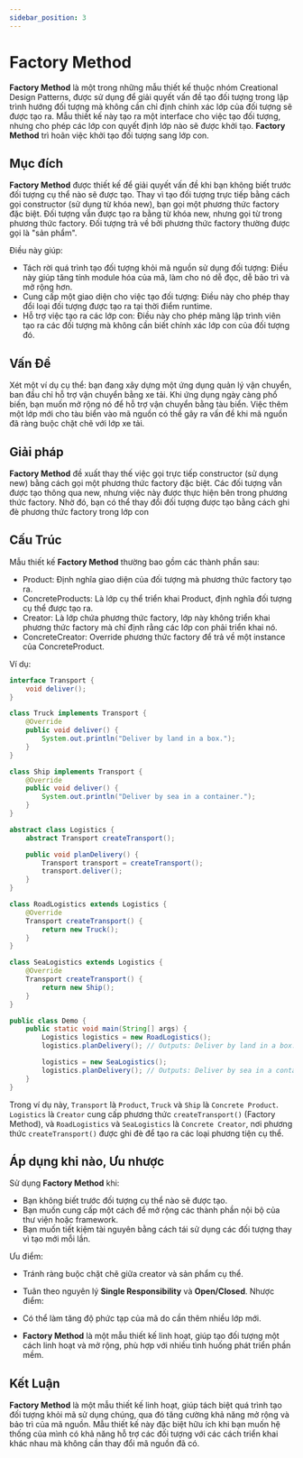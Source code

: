 ```yaml
---
sidebar_position: 3
---
```


# Factory Method

**Factory Method** là một trong những mẫu thiết kế thuộc nhóm Creational Design Patterns, được sử dụng để giải quyết vấn đề tạo đối tượng trong lập trình hướng đối tượng mà không cần chỉ định chính xác lớp của đối tượng sẽ được tạo ra. Mẫu thiết kế này tạo ra một interface cho việc tạo đối tượng, nhưng cho phép các lớp con quyết định lớp nào sẽ được khởi tạo. **Factory Method** trì hoãn việc khởi tạo đối tượng sang lớp con.

## Mục đích

**Factory Method** được thiết kế để giải quyết vấn đề khi bạn không biết trước đối tượng cụ thể nào sẽ được tạo. Thay vì tạo đối tượng trực tiếp bằng cách gọi constructor (sử dụng từ khóa new), bạn gọi một phương thức factory đặc biệt. Đối tượng vẫn được tạo ra bằng từ khóa new, nhưng gọi từ trong phương thức factory. Đối tượng trả về bởi phương thức factory thường được gọi là "sản phẩm".

Điều này giúp:

- Tách rời quá trình tạo đối tượng khỏi mã nguồn sử dụng đối tượng: Điều này giúp tăng tính module hóa của mã, làm cho nó dễ đọc, dễ bảo trì và mở rộng hơn.
- Cung cấp một giao diện cho việc tạo đối tượng: Điều này cho phép thay đổi loại đối tượng được tạo ra tại thời điểm runtime.
- Hỗ trợ việc tạo ra các lớp con: Điều này cho phép mãng lập trình viên tạo ra các đối tượng mà không cần biết chính xác lớp con của đối tượng đó.

## Vấn Đề

Xét một ví dụ cụ thể: bạn đang xây dựng một ứng dụng quản lý vận chuyển, ban đầu chỉ hỗ trợ vận chuyển bằng xe tải. Khi ứng dụng ngày càng phổ biến, bạn muốn mở rộng nó để hỗ trợ vận chuyển bằng tàu biển. Việc thêm một lớp mới cho tàu biển vào mã nguồn có thể gây ra vấn đề khi mã nguồn đã ràng buộc chặt chẽ với lớp xe tải.

## Giải pháp

**Factory Method** đề xuất thay thế việc gọi trực tiếp constructor (sử dụng new) bằng cách gọi một phương thức factory đặc biệt. Các đối tượng vẫn được tạo thông qua new, nhưng việc này được thực hiện bên trong phương thức factory. Nhờ đó, bạn có thể thay đổi đối tượng được tạo bằng cách ghi đè phương thức factory trong lớp con

## Cấu Trúc

Mẫu thiết kế **Factory Method** thường bao gồm các thành phần sau:

- Product: Định nghĩa giao diện của đối tượng mà phương thức factory tạo ra.
- ConcreteProducts: Là lớp cụ thể triển khai Product, định nghĩa đối tượng cụ thể được tạo ra.
- Creator: Là lớp chứa phương thức factory, lớp này không triển khai phương thức factory mà chỉ định rằng các lớp con phải triển khai nó.
- ConcreteCreator: Override phương thức factory để trả về một instance của ConcreteProduct.

Ví dụ:

```java
interface Transport {
    void deliver();
}

class Truck implements Transport {
    @Override
    public void deliver() {
        System.out.println("Deliver by land in a box.");
    }
}

class Ship implements Transport {
    @Override
    public void deliver() {
        System.out.println("Deliver by sea in a container.");
    }
}

abstract class Logistics {
    abstract Transport createTransport();

    public void planDelivery() {
        Transport transport = createTransport();
        transport.deliver();
    }
}

class RoadLogistics extends Logistics {
    @Override
    Transport createTransport() {
        return new Truck();
    }
}

class SeaLogistics extends Logistics {
    @Override
    Transport createTransport() {
        return new Ship();
    }
}

public class Demo {
    public static void main(String[] args) {
        Logistics logistics = new RoadLogistics();
        logistics.planDelivery(); // Outputs: Deliver by land in a box.

        logistics = new SeaLogistics();
        logistics.planDelivery(); // Outputs: Deliver by sea in a container.
    }
}
```

Trong ví dụ này, `Transport` là `Product`, `Truck` và `Ship` là `Concrete Product`. `Logistics` là `Creator` cung cấp phương thức `createTransport()` (Factory Method), và `RoadLogistics` và `SeaLogistics` là `Concrete Creator`, nơi phương thức `createTransport()` được ghi đè để tạo ra các loại phương tiện cụ thể.

## Áp dụng khi nào, Ưu nhược

Sử dụng **Factory Method** khi:

- Bạn không biết trước đối tượng cụ thể nào sẽ được tạo.
- Bạn muốn cung cấp một cách để mở rộng các thành phần nội bộ của thư viện hoặc framework.
- Bạn muốn tiết kiệm tài nguyên bằng cách tái sử dụng các đối tượng thay vì tạo mới mỗi lần.

Ưu điểm:

- Tránh ràng buộc chặt chẽ giữa creator và sản phẩm cụ thể.
- Tuân theo nguyên lý **Single Responsibility** và **Open/Closed**.
  Nhược điểm:

- Có thể làm tăng độ phức tạp của mã do cần thêm nhiều lớp mới.
- **Factory Method** là một mẫu thiết kế linh hoạt, giúp tạo đối tượng một cách linh hoạt và mở rộng, phù hợp với nhiều tình huống phát triển phần mềm.

## Kết Luận

**Factory Method** là một mẫu thiết kế linh hoạt, giúp tách biệt quá trình tạo đối tượng khỏi mã sử dụng chúng, qua đó tăng cường khả năng mở rộng và bảo trì của mã nguồn. Mẫu thiết kế này đặc biệt hữu ích khi bạn muốn hệ thống của mình có khả năng hỗ trợ các đối tượng với các cách triển khai khác nhau mà không cần thay đổi mã nguồn đã có.
